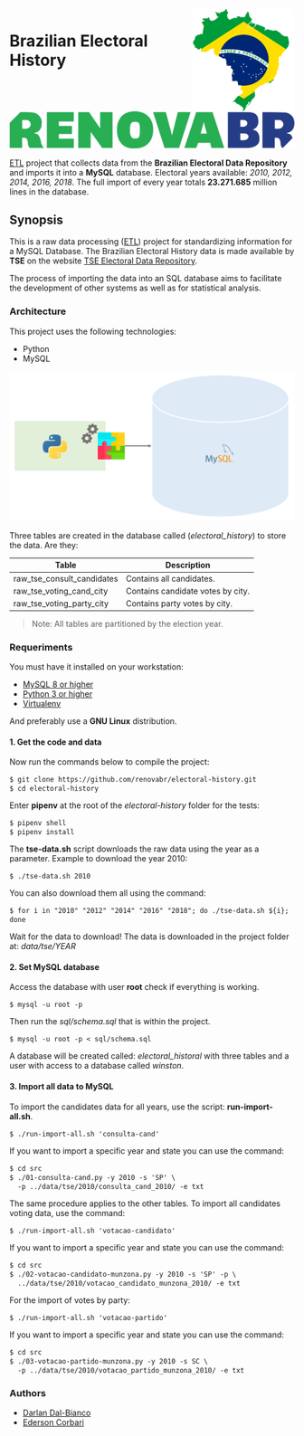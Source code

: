 <img src="doc/img/brazil-vector.png" align="right" width="180" height="180"/>

# Brazilian Electoral History

<p align="center"> 
<a href="https://www.renovabr.org">
<img border="0" alt="RenovaBR Foundation" src="https://raw.githubusercontent.com/renovabr/electoral-history/master/doc/img/renovabr.png">
</a>
</p>

[ETL](https://en.wikipedia.org/wiki/Extract,_transform,_load) project that collects data from the **Brazilian Electoral Data Repository** and imports it into a **MySQL** database. Electoral years available: *2010, 2012, 2014, 2016, 2018*. The full import of every year totals **23.271.685** million lines in the database.

## Synopsis

This is a raw data processing ([ETL](https://en.wikipedia.org/wiki/Extract,_transform,_load)) project for standardizing information for a MySQL Database. The Brazilian Electoral History data is made available by **TSE** on the website [TSE Electoral Data Repository](http://www.tse.jus.br/eleicoes/estatisticas/repositorio-de-dados-eleitorais-1/repositorio-de-dados-eleitorais).

The process of importing the data into an SQL database aims to facilitate the development of other systems as well as for statistical analysis.

### Architecture

This project uses the following technologies:

  * Python
  * MySQL

<p align="center"> 
<img src="https://raw.githubusercontent.com/renovabr/electoral-history/master/doc/img/python-mysql.png">
</p>

Three tables are created in the database called (*electoral_history*) to store the data. Are they:

| Table  | Description | 
| ------ | ----------------------------------------------------  | 
| raw_tse_consult_candidates | Contains all candidates.          |
| raw_tse_voting_cand_city   | Contains candidate votes by city. |
| raw_tse_voting_party_city  | Contains party votes by city.     |

>Note: All tables are partitioned by the election year.

### Requeriments

You must have it installed on your workstation:

  * [MySQL 8 or higher](https://www.mysql.com/downloads/)
  * [Python 3 or higher](https://www.python.org/downloads/)
  * [Virtualenv](https://pypi.org/project/virtualenv/)
  
And preferably use a **GNU Linux** distribution.

#### 1. Get the code and data

Now run the commands below to compile the project:

```shell
$ git clone https://github.com/renovabr/electoral-history.git
$ cd electoral-history
```

Enter **pipenv** at the root of the *electoral-history* folder for the tests:

```shell
$ pipenv shell
$ pipenv install
```

The **tse-data.sh** script downloads the raw data using the year as a parameter. Example to download the year 2010:

```shell
$ ./tse-data.sh 2010
```

You can also download them all using the command:

```shell
$ for i in "2010" "2012" "2014" "2016" "2018"; do ./tse-data.sh ${i}; done
```

Wait for the data to download! The data is downloaded in the project folder at: *data/tse/YEAR*

#### 2. Set MySQL database 

Access the database with user **root** check if everything is working.

```shell
$ mysql -u root -p
```

Then run the *sql/schema.sql* that is within the project.

```shell
$ mysql -u root -p < sql/schema.sql
```

A database will be created called: *electoral_historal* with three tables and a user with access to a database called *winston*.

#### 3. Import all data to MySQL 

To import the candidates data for all years, use the script: **run-import-all.sh**.

```shell
$ ./run-import-all.sh 'consulta-cand'
```

If you want to import a specific year and state you can use the command:

```shell
$ cd src
$ ./01-consulta-cand.py -y 2010 -s 'SP' \
  -p ../data/tse/2010/consulta_cand_2010/ -e txt
```

The same procedure applies to the other tables. To import all candidates voting data, use the command:

```shell
$ ./run-import-all.sh 'votacao-candidato'
```

If you want to import a specific year and state you can use the command:

```shell
$ cd src
$ ./02-votacao-candidato-munzona.py -y 2010 -s 'SP' -p \
  ../data/tse/2010/votacao_candidato_munzona_2010/ -e txt
```

For the import of votes by party:

```shell
$ ./run-import-all.sh 'votacao-partido'
```

If you want to import a specific year and state you can use the command:

```shell
$ cd src
$ ./03-votacao-partido-munzona.py -y 2010 -s SC \
  -p ../data/tse/2010/votacao_partido_munzona_2010/ -e txt
```



### Authors

  * [Darlan Dal-Bianco](mailto:darlan@renovabr.org)
  * [Ederson Corbari](mailto:ederson@renovabr.org)
